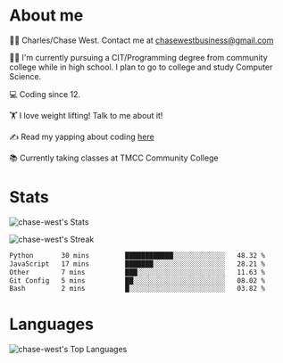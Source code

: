 # About me
🙋‍♂️ Charles/Chase West. Contact me at chasewestbusiness@gmail.com

👨‍🎓 I'm currently pursuing a CIT/Programming degree from community college
while in high school. I plan to go to college and study Computer Science. 

💻 Coding since 12.

🏋️ I love weight lifting! Talk to me about it! 

✍️ Read my yapping about coding [here](https://medium.com/@chase-west)

📚 Currently taking classes at TMCC Community College 

# Stats 

![chase-west's Stats](https://github-readme-stats.vercel.app/api?username=chase-west&theme=prussian&show_icons=true&hide_border=false&count_private=true)


![chase-west's Streak](https://github-readme-streak-stats.herokuapp.com/?user=chase-west&theme=prussian&hide_border=false)

<!--START_SECTION:waka-->

```txt
Python       30 mins         ████████████░░░░░░░░░░░░░   48.32 %
JavaScript   17 mins         ███████░░░░░░░░░░░░░░░░░░   28.21 %
Other        7 mins          ███░░░░░░░░░░░░░░░░░░░░░░   11.63 %
Git Config   5 mins          ██░░░░░░░░░░░░░░░░░░░░░░░   08.02 %
Bash         2 mins          █░░░░░░░░░░░░░░░░░░░░░░░░   03.82 %
```

<!--END_SECTION:waka-->


# Languages 
![chase-west's Top Languages](https://github-readme-stats.vercel.app/api/top-langs/?username=chase-west&theme=prussian&show_icons=true&hide_border=false&layout=compact)


